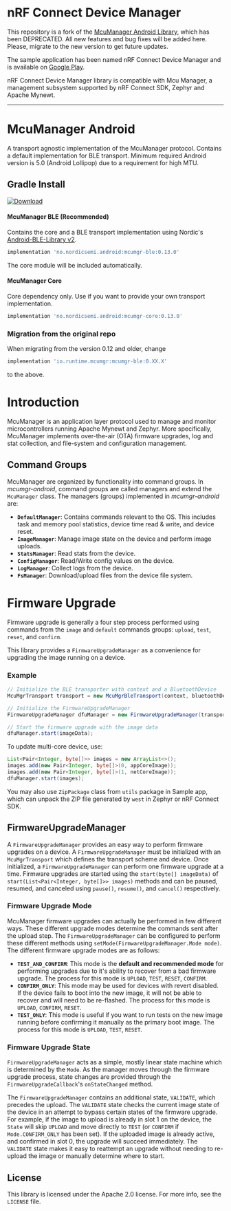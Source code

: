 # nRF Connect Device Manager

This repository is a fork of the [McuManager Android Library](https://github.com/JuulLabs-OSS/mcumgr-android), 
which has been DEPRECATED. All new features and bug fixes will be added here. Please, migrate to the
new version to get future updates.

The sample application has been named nRF Connect Device Manager and is available on 
[Google Play](https://play.google.com/store/apps/details?id=no.nordicsemi.android.nrfconnectdevicemanager).

nRF Connect Device Manager library is compatible with Mcu Manager, a management subsystem supported 
by nRF Connect SDK, Zephyr and Apache Mynewt.

---

# McuManager Android

A transport agnostic implementation of the McuManager protocol. Contains a default implementation for BLE transport.
Minimum required Android version is 5.0 (Android Lollipop) due to a requirement for high MTU.

## Gradle Install

[ ![Download](https://maven-badges.herokuapp.com/maven-central/no.nordicsemi.android/mcumgr-ble/badge.svg?style=plastic) ](https://search.maven.org/search?q=g:no.nordicsemi.android)

#### McuManager BLE (Recommended)
Contains the core and a BLE transport implementation using Nordic's [Android-BLE-Library v2](https://github.com/NordicSemiconductor/Android-BLE-Library). 

```groovy
implementation 'no.nordicsemi.android:mcumgr-ble:0.13.0'
```

The core module will be included automatically.

#### McuManager Core
Core dependency only. Use if you want to provide your own transport implementation.

```groovy
implementation 'no.nordicsemi.android:mcumgr-core:0.13.0'
```

### Migration from the original repo

When migrating from the version 0.12 and older, change 
```groovy
implementation 'io.runtime.mcumgr:mcumgr-ble:0.XX.X'
```
to the above.

# Introduction

McuManager is an application layer protocol used to manage and monitor microcontrollers running 
Apache Mynewt and Zephyr. More specifically, McuManager implements over-the-air (OTA) firmware upgrades,
log and stat collection, and file-system and configuration management. 

## Command Groups

McuManager are organized by functionality into command groups. In _mcumgr-android_, command groups 
are called managers and extend the `McuManager` class. The managers (groups) implemented in 
_mcumgr-android_ are:

* **`DefaultManager`**: Contains commands relevant to the OS. This includes task and memory pool 
  statistics, device time read & write, and device reset.
* **`ImageManager`**: Manage image state on the device and perform image uploads.
* **`StatsManager`**: Read stats from the device.
* **`ConfigManager`**: Read/Write config values on the device.
* **`LogManager`**: Collect logs from the device.
* **`FsManager`**: Download/upload files from the device file system.

# Firmware Upgrade

Firmware upgrade is generally a four step process performed using commands from the `image` and 
`default` commands groups: `upload`, `test`, `reset`, and `confirm`.

This library provides a `FirmwareUpgradeManager` as a convenience for upgrading the image running on a device. 

### Example
```java
// Initialize the BLE transporter with context and a BluetoothDevice
McuMgrTransport transport = new McuMgrBleTransport(context, bluetoothDevice);

// Initialize the FirmwareUpgradeManager
FirmwareUpgradeManager dfuManager = new FirmwareUpgradeManager(transport, dfuCallback)

// Start the firmware upgrade with the image data
dfuManager.start(imageData);
```

To update multi-core device, use:
```java
List<Pair<Integer, byte[]>> images = new ArrayList<>();
images.add(new Pair<Integer, byte[]>(0, appCoreImage));
images.add(new Pair<Integer, byte[]>(1, netCoreImage));
dfuManager.start(images);
```
You may also use `ZipPackage` class from `utils` package in Sample app, which can unpack the ZIP file
generated by `west` in Zephyr or nRF Connect SDK.

## FirmwareUpgradeManager

A `FirmwareUpgradeManager` provides an easy way to perform firmware upgrades on a device. 
A `FirmwareUpgradeManager` must be initialized with an `McuMgrTransport` which defines the transport 
scheme and device. Once initialized, a `FirmwareUpgradeManager` can perform one firmware upgrade at a time. 
Firmware upgrades are started using the `start(byte[] imageData)` of `start(List<Pair<Integer, byte[]>> images)`
methods and can be paused, resumed, and canceled using `pause()`, `resume()`, and `cancel()` respectively.

### Firmware Upgrade Mode

McuManager firmware upgrades can actually be performed in few different ways. These different upgrade 
modes determine the commands sent after the upload step. The `FirmwareUpgradeManager` can be 
configured to perform these different methods using `setMode(FirmwareUpgradeManager.Mode mode)`. 
The different firmware upgrade modes are as follows:

* **`TEST_AND_CONFIRM`**: This mode is the **default and recommended mode** for performing upgrades 
  due to it's ability to recover from a bad firmware upgrade. 
  The process for this mode is `UPLOAD`, `TEST`, `RESET`, `CONFIRM`. 
* **`CONFIRM_ONLY`**: This mode may be used for devices with revert disabled. If the device fails
  to boot into the new image, it will not be able to recover and will need to be re-flashed.
  The process for this mode is `UPLOAD`, `CONFIRM`, `RESET`.
* **`TEST_ONLY`**: This mode is useful if you want to run tests on the new image running before 
  confirming it manually as the primary boot image. 
  The process for this mode is `UPLOAD`, `TEST`, `RESET`.

### Firmware Upgrade State

`FirmwareUpgradeManager` acts as a simple, mostly linear state machine which is determined by the `Mode`. 
As the manager moves through the firmware upgrade process, state changes are provided through the 
`FirmwareUpgradeCallback`'s `onStateChanged` method.

The `FirmwareUpgradeManager` contains an additional state, `VALIDATE`, which precedes the upload. 
The `VALIDATE` state checks the current image state of the device in an attempt to bypass certain 
states of the firmware upgrade. For example, if the image to upload is already in slot 1 on the 
device, the `State` will skip `UPLOAD` and move directly to `TEST` (or `CONFIRM` if `Mode.CONFIRM_ONLY` 
has been set). If the uploaded image is already active, and confirmed in slot 0, the upgrade will 
succeed immediately. The `VALIDATE` state makes it easy to reattempt an upgrade without needing to 
re-upload the image or manually determine where to start.

## License

This library is licensed under the Apache 2.0 license. For more info, see the `LICENSE` file.

